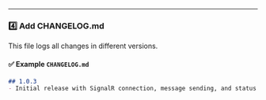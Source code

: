 
---

### **4️⃣ Add CHANGELOG.md**
This file logs all changes in different versions.

#### **✅ Example `CHANGELOG.md`**
```md
## 1.0.3
- Initial release with SignalR connection, message sending, and status updates.
